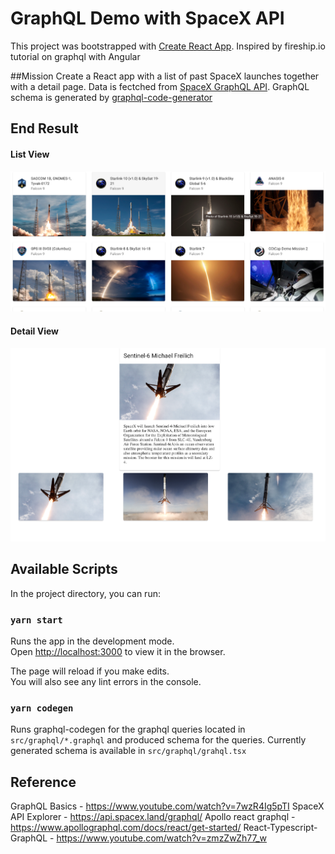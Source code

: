 # GraphQL Demo with SpaceX API

This project was bootstrapped with [Create React App](https://github.com/facebook/create-react-app).
Inspired by fireship.io tutorial on graphql with Angular

##Mission
Create a React app with a list of past SpaceX launches together with a detail page. Data is fectched from [SpaceX GraphQL API](https://api.spacex.land/graphql/). GraphQL schema is generated by [graphql-code-generator](https://github.com/dotansimha/graphql-code-generator)

## End Result
#### List View
![List view](public/list-example.png)

#### Detail View
![Detail view](public/detail-example.png)

## Available Scripts

In the project directory, you can run:

### `yarn start`

Runs the app in the development mode.\
Open [http://localhost:3000](http://localhost:3000) to view it in the browser.

The page will reload if you make edits.\
You will also see any lint errors in the console.

### `yarn codegen`
Runs graphql-codegen for the graphql queries located in `src/graphql/*.graphql` and produced schema for the queries.
Currently generated schema is available in `src/graphql/grahql.tsx`

## Reference
GraphQL Basics - https://www.youtube.com/watch?v=7wzR4Ig5pTI
SpaceX API Explorer - https://api.spacex.land/graphql/
Apollo react graphql - https://www.apollographql.com/docs/react/get-started/
React-Typescript-GraphQL - https://www.youtube.com/watch?v=zmzZwZh77_w
